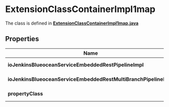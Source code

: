 

# ExtensionClassContainerImpl1map

The class is defined in **[ExtensionClassContainerImpl1map.java](../../src/main/java/org/openapitools/model/ExtensionClassContainerImpl1map.java)**

## Properties

Name | Type | Description | Notes
------------ | ------------- | ------------- | -------------
**ioJenkinsBlueoceanServiceEmbeddedRestPipelineImpl** | [`ExtensionClassImpl`](ExtensionClassImpl.md) |  |  [optional property]
**ioJenkinsBlueoceanServiceEmbeddedRestMultiBranchPipelineImpl** | [`ExtensionClassImpl`](ExtensionClassImpl.md) |  |  [optional property]
**propertyClass** | `String` |  |  [optional property]





